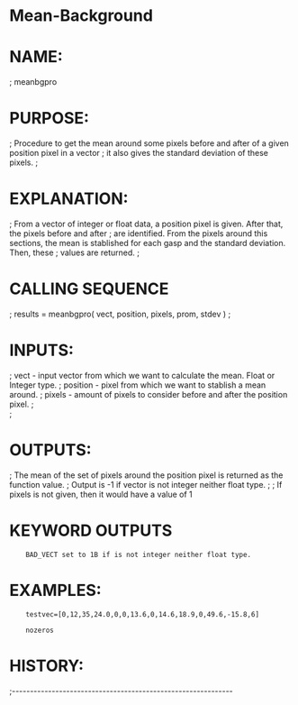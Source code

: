 # Mean-Background
# NAME:
;     meanbgpro
# PURPOSE:
;     Procedure to get the mean around some pixels before and after of a given position pixel in a vector
;     it also gives the standard deviation of these pixels.
;
# EXPLANATION:
;     From a vector of integer or float data, a position pixel is given. After that, the pixels before and after
;     are identified. From the pixels around this sections, the mean is stablished for each gasp and the standard deviation. Then, these
;     values are returned.
;
# CALLING SEQUENCE
;       results = meanbgpro( vect, position, pixels, prom, stdev )
;
# INPUTS:
;       vect - input vector from which we want to calculate the mean. Float or Integer type.
;       position - pixel from which we want to stablish a mean around.
;       pixels - amount of pixels to consider before and after the position pixel.
;       
;       
# OUTPUTS:
;       The mean of the set of pixels around the position pixel is returned as the function value.
;       Output is -1 if vector is not integer neither float type. 
;
;       If pixels is not given, then it would have a value of 1
       

# KEYWORD OUTPUTS

        BAD_VECT set to 1B if is not integer neither float type.

# EXAMPLES:
        testvec=[0,12,35,24.0,0,0,13.6,0,14.6,18.9,0,49.6,-15.8,6]
        
        nozeros

# HISTORY:


;-------------------------------------------------------------
